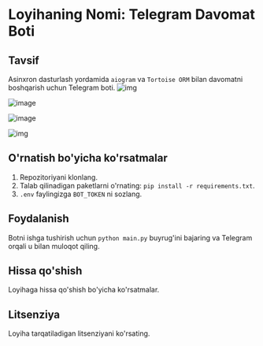 # Loyihaning Nomi: Telegram Davomat Boti

## Tavsif
Asinxron dasturlash yordamida `aiogram` va `Tortoise ORM` bilan davomatni boshqarish uchun Telegram boti.
![img](https://github.com/user-attachments/assets/54b6ee29-f798-47af-967c-cebd70927fba)

![image](https://github.com/user-attachments/assets/17245874-7900-402c-9a9f-6645af40db11)


![image](https://github.com/user-attachments/assets/17245874-7900-402c-9a9f-6645af40db11)


![img](https://github.com/user-attachments/assets/fda586b3-1fc3-4ef4-a20b-49584026025e)


## O'rnatish bo'yicha ko'rsatmalar
1. Repozitoriyani klonlang.
2. Talab qilinadigan paketlarni o'rnating: `pip install -r requirements.txt`.
3. `.env` faylingizga `BOT_TOKEN` ni sozlang.

## Foydalanish
Botni ishga tushirish uchun `python main.py` buyrug'ini bajaring va Telegram orqali u bilan muloqot qiling.

## Hissa qo'shish
Loyihaga hissa qo'shish bo'yicha ko'rsatmalar.

## Litsenziya
Loyiha tarqatiladigan litsenziyani ko'rsating.
